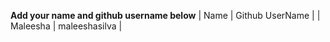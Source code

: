 **Add your name and github username below**
| Name | Github UserName |
| Maleesha | maleeshasilva |
